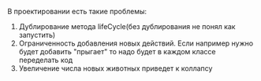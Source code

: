 В проектировании есть такие проблемы:
1. Дублирование метода lifeCycle(без дублирования не понял как запустить)
2. Ограниченность добавления новых действий. Если например нужно будет добавить "прыгает" то надо будет в каждом классе переделать код
3. Увеличение числа новых животных приведет к коллапсу  
